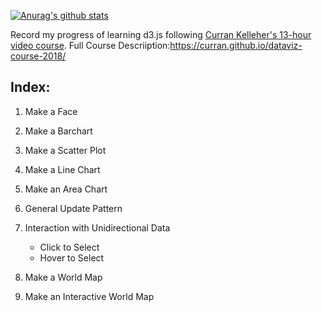 [![Anurag's github stats](https://github-readme-stats.vercel.app/api?username=MelodyOrz)](https://github.com/MelodyOrz/github-readme-stats)

Record my progress of learning d3.js following [Curran Kelleher's 13-hour video course](https://youtu.be/_8V5o2UHG0E).
Full Course Descriiption:https://curran.github.io/dataviz-course-2018/


## Index:

1. Make a Face

2. Make a Barchart

3. Make a Scatter Plot

4. Make a Line Chart

5. Make an Area Chart

6. General Update Pattern

7. Interaction with Unidirectional Data 
    * Click to Select
    * Hover to Select

8. Make a World Map

9. Make an Interactive World Map
